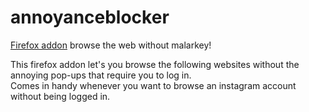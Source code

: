# annoyanceblocker

[Firefox addon](https://addons.mozilla.org/en-US/firefox/addon/annoyance-blocker/)
browse the web without malarkey!

This firefox addon let's you browse the following websites without
the annoying pop-ups that require you to log in.  
Comes in handy whenever you want to browse an instagram account
without being logged in.
